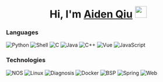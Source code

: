

<h1 align="center">Hi, I'm <a href="https://github.com/Xuanfq" target="_blank">Aiden Qiu</a> <img
src="https://github.com/blackcater/blackcater/raw/main/images/Hi.gif" height="32" /></h1>
<!-- <h5 align="center">Software Engineer</h5> -->


### Languages

![Python](https://img.shields.io/badge/-Python-000?&logo=Python)
![Shell](https://img.shields.io/badge/-Shell-000?&logo=Shell)
![C](https://img.shields.io/badge/-C-000?&logo=C)
![Java](https://img.shields.io/badge/-Java-000?&logo=Java&logoColor=007396)
![C++](https://img.shields.io/badge/-C++-000?&logo=c%2b%2b&logoColor=00599C)
![Vue](https://img.shields.io/badge/-Vue-000?&logo=Vue)
![JavaScript](https://img.shields.io/badge/-JavaScript-000?&logo=JavaScript)

### Technologies

![NOS](https://img.shields.io/badge/NOS-purple)
![Linux](https://img.shields.io/badge/-Linux-000?&logo=Linux)
![Diagnosis](https://img.shields.io/badge/Diag-green)
![Docker](https://img.shields.io/badge/-Docker-000?&logo=Docker)
![BSP](https://img.shields.io/badge/-BSP-blue)
![Spring](https://img.shields.io/badge/-Spring-000?&logo=Spring)
![Web](https://img.shields.io/badge/-Web-grey?&logo=Web)


<!--
**Xuanfq/Xuanfq** is a ✨ _special_ ✨ repository because its `README.md` (this file) appears on your GitHub profile.

Here are some ideas to get you started:

- 🔭 I’m currently working on ...
- 🌱 I’m currently learning ...
- 👯 I’m looking to collaborate on ...
- 🤔 I’m looking for help with ...
- 💬 Ask me about ...
- 📫 How to reach me: ...
- 😄 Pronouns: ...
- ⚡ Fun fact: ...
-->

